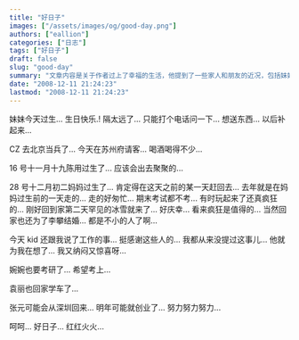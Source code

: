 ```yaml
---
title: "好日子"
images: ["/assets/images/og/good-day.png"]
authors: ["eallion"]
categories: ["日志"]
tags: ["好日子"]
draft: false
slug: "good-day"
summary: "文章内容是关于作者过上了幸福的生活，他提到了一些家人和朋友的近况，包括妹妹过生日、弟弟去当兵、母亲过生日等。他还提到自己回家参加朋友的婚礼，并感谢朋友们对自己的关心和帮助。最后，他表示要努力创业并享受这个美好的时光。"
date: "2008-12-11 21:24:23"
lastmod: "2008-12-11 21:24:23"
---
```


妹妹今天过生... 生日快乐.!
隔太远了...
只能打个电话问一下...
想送东西...
以后补起来...

CZ 去北京当兵了...
今天在苏州府请客...
喝酒喝得不少...

16 号十一月十九陈用过生了...
应该会出去聚聚的...

28 号十二月初二妈妈过生了...
肯定得在这天之前的某一天赶回去...
去年就是在妈妈过生前的一天走的...
走的好匆忙... 期末考试都不考... 有时玩起来了还真疯狂的...
刚好回到家第二天罕见的冰雪就来了...
好庆幸... 看来疯狂是值得的...
当然回家也还为了李攀结婚...
都是不小的人了啊...

今天 kid 还跟我说了工作的事...
挺感谢这些人的...
我都从来没提过这事儿...
他就为我在想了...
我又纳闷又惊喜呀...

婉婉也要考研了...
希望考上...

袁丽也回家学车了...

张元可能会从深圳回来...
明年可能就创业了...
努力努力努力...

呵呵...
好日子... 红红火火...
